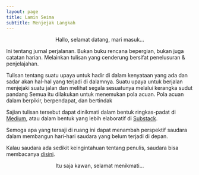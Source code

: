 ```yaml
---
layout: page
title: Lamin Seima
subtitle: Menjejak Langkah
---
```

<p style="text-align:center;">Hallo, selamat datang, mari masuk...</p>

Ini tentang jurnal perjalanan.
Bukan buku rencana bepergian,
bukan juga catatan harian. 
Melainkan tulisan yang cenderung bersifat penelusuran & penjelajahan.

Tulisan tentang suatu upaya untuk hadir di dalam kenyataan yang ada
dan sadar akan hal-hal yang terjadi di dalamnya.
Suatu upaya untuk berjalan menjejaki suatu jalan
dan melihat segala sesuatunya melalui kerangka sudut pandang
Semua itu dilakukan untuk menemukan pola acuan.
Pola acuan dalam berpikir, berpendapat, dan bertindak

Sajian tulisan tersebut dapat dinikmati 
dalam bentuk ringkas-padat di [Medium](https://medium.com/@laminseima),
atau dalam bentuk yang lebih elaboratif di [Substack](https://laminseima.substack.com).

Semoga apa yang tersaji di ruang ini dapat menambah perspektif saudara dalam
membangun hari-hari saudara yang belum terjadi di depan.

Kalau saudara ada sedikit keingintahuan tentang penulis,
saudara bisa membacanya [disini](https://laminseima.github.io/selayangpandang/). 

<p style="text-align:center;">Itu saja kawan, selamat menikmati...</p>
